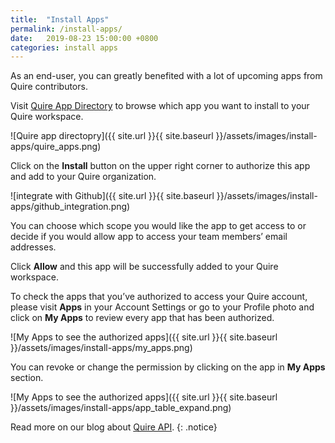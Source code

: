 ```yaml
---
title:  "Install Apps"
permalink: /install-apps/ 
date:   2019-08-23 15:00:00 +0800
categories: install apps
---
```

As an end-user, you can greatly benefited with a lot of upcoming apps from Quire contributors. 

Visit [Quire App Directory](https://quire.io/apps) to browse which app you want to install to your Quire workspace.

![Quire app directopry]({{ site.url }}{{ site.baseurl }}/assets/images/install-apps/quire_apps.png)

Click on the **Install** button on the upper right corner to authorize this app and add to your Quire organization. 

![integrate with Github]({{ site.url }}{{ site.baseurl }}/assets/images/install-apps/github_integration.png)

You can choose which scope you would like the app to get access to or decide if you would allow app to access your team members’ email addresses.

Click **Allow** and this app will be successfully added to your Quire workspace.

To check the apps that you’ve authorized to access your Quire account, please visit **Apps** in your Account Settings or go to your Profile photo and click on **My Apps** to review every app that has been authorized. 

![My Apps to see the authorized apps]({{ site.url }}{{ site.baseurl }}/assets/images/install-apps/my_apps.png)


You can revoke or change the permission by clicking on the app in **My Apps** section.

![My Apps to see the authorized apps]({{ site.url }}{{ site.baseurl }}/assets/images/install-apps/app_table_expand.png)


Read more on our blog about [Quire API](http://quire.io/blog/p/Quire-and-Beyond-Announce-Quire-API.html).
{: .notice}